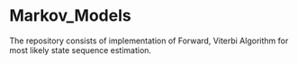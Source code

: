 # Markov_Models
The repository consists of implementation of Forward, Viterbi Algorithm for most likely state sequence estimation.
